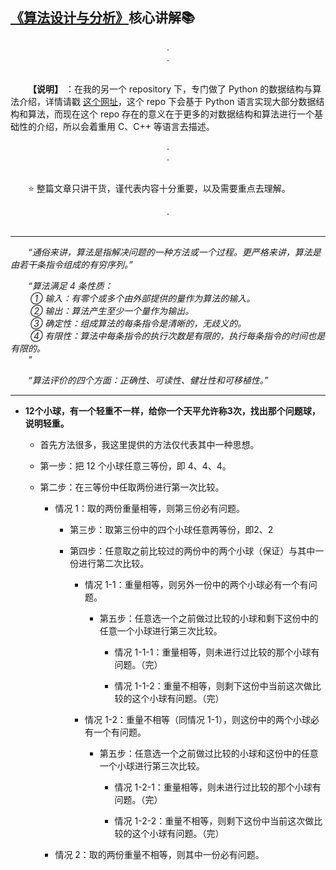 ## [《算法设计与分析》](#welcome)核心讲解📚

<div align="center">
    .<br>.<br><br>
</div>

&emsp;&emsp;**【说明】** ：在我的另一个 repository 下，专门做了 Python 的数据结构与算法介绍，详情请戳 [这个网址](https://github.com/fmw666/Python/tree/master/step3-Algorithm)，这个 repo 下会基于 Python 语言实现大部分数据结构和算法，而现在这个 repo 存在的意义在于更多的对数据结构和算法进行一个基础性的介绍，所以会着重用 C、C++ 等语言去描述。

<div align="center">
    .<br>.<br><br>
</div>

&emsp;&emsp;⭐ 整篇文章只讲干货，谨代表内容十分重要，以及需要重点去理解。

<div align="center">
    .<br><br>
</div>

---

&emsp;&emsp;*“通俗来讲，算法是指解决问题的一种方法或一个过程。更严格来讲，算法是由若干条指令组成的有穷序列。”*

&emsp;&emsp;*“算法满足 4 条性质：<br>&emsp;&emsp; ① 输入：有零个或多个由外部提供的量作为算法的输入。<br>&emsp;&emsp; ② 输出：算法产生至少一个量作为输出。<br>&emsp;&emsp; ③ 确定性：组成算法的每条指令是清晰的，无歧义的。<br>&emsp;&emsp; ④ 有限性：算法中每条指令的执行次数是有限的，执行每条指令的时间也是有限的。<br>&emsp;&emsp;”*

&emsp;&emsp;*“算法评价的四个方面：正确性、可读性、健壮性和可移植性。”*

---

+ **12个小球，有一个轻重不一样，给你一个天平允许称3次，找出那个问题球，说明轻重。**

    + 首先方法很多，我这里提供的方法仅代表其中一种思想。

    + 第一步：把 12 个小球任意三等份，即 4、4、4。

    + 第二步：在三等份中任取两份进行第一次比较。

        + 情况 1：取的两份重量相等，则第三份必有问题。

            + 第三步：取第三份中的四个小球任意两等份，即2、2 
            
            + 第四步：任意取之前比较过的两份中的两个小球（保证）与其中一份进行第二次比较。

                + 情况 1-1：重量相等，则另外一份中的两个小球必有一个有问题。

                    + 第五步：任意选一个之前做过比较的小球和剩下这份中的任意一个小球进行第三次比较。

                        + 情况 1-1-1：重量相等，则未进行过比较的那个小球有问题。（完）

                        + 情况 1-1-2：重量不相等，则剩下这份中当前这次做比较的这个小球有问题。（完）

                + 情况 1-2：重量不相等（同情况 1-1），则这份中的两个小球必有一个有问题。

                    + 第五步：任意选一个之前做过比较的小球和这份中的任意一个小球进行第三次比较。

                        + 情况 1-2-1：重量相等，则未进行过比较的那个小球有问题。（完）

                        + 情况 1-2-2：重量不相等，则剩下这份中当前这次做比较的这个小球有问题。（完）

        + 情况 2：取的两份重量不相等，则其中一份必有问题。